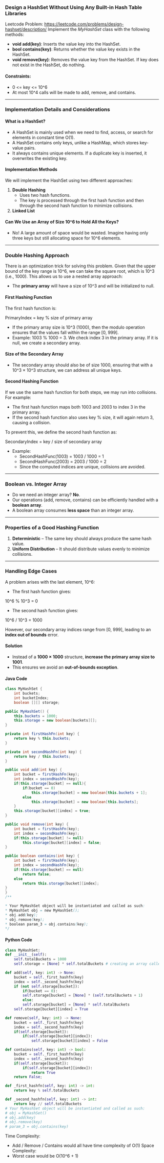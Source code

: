 
### **Design a HashSet Without Using Any Built-in Hash Table Libraries**

Leetcode Problem: https://leetcode.com/problems/design-hashset/description/
Implement the _MyHashSet_ class with the following methods:

- **void add(key)**: Inserts the value key into the HashSet.
- **bool contains(key)**: Returns whether the value key exists in the HashSet.
- **void remove(key)**: Removes the value key from the HashSet. If key does not exist in the HashSet, do nothing.

#### **Constraints:**
- 0 <= key <= 10^6
- At most 10^4 calls will be made to add, remove, and contains.

---

### **Implementation Details and Considerations**

#### **What is a HashSet?**
- A HashSet is mainly used when we need to find, access, or search for elements in constant time O(1).
- A HashSet contains only keys, unlike a HashMap, which stores key-value pairs.
- It always contains unique elements. If a duplicate key is inserted, it overwrites the existing key.

#### **Implementation Methods**
We will implement the HashSet using two different approaches:
1. **Double Hashing**
   - Uses two hash functions.
   - The key is processed through the first hash function and then through the second hash function to minimize collisions.
2. **Linked List**

#### **Can We Use an Array of Size 10^6 to Hold All the Keys?**
- No! A large amount of space would be wasted. Imagine having only three keys but still allocating space for 10^6 elements.

---

### **Double Hashing Approach**

There is an optimization trick for solving this problem. Given that the upper bound of the key range is 10^6, we can take the square root, which is 10^3 (i.e., 1000). This allows us to use a nested array approach:
- The **primary array** will have a size of 10^3 and will be initialized to null.

#### **First Hashing Function**
The first hash function is:

PrimaryIndex = key % size of primary array

- If the primary array size is 10^3 (1000), then the modulo operation ensures that the values fall within the range [0, 999].
- Example: 1003 % 1000 = 3. We check index 3 in the primary array. If it is null, we create a secondary array.

#### **Size of the Secondary Array**
- The secondary array should also be of size 1000, ensuring that with a 10^3 × 10^3 structure, we can address all unique keys.

#### **Second Hashing Function**
If we use the same hash function for both steps, we may run into collisions. For example:
- The first hash function maps both 1003 and 2003 to index 3 in the primary array.
- If the second hash function also uses key % size, it will again return 3, causing a collision.

To prevent this, we define the second hash function as:

SecondaryIndex = key / size of secondary array

- Example:
  - SecondHashFunc(1003) = 1003 / 1000 = 1
  - SecondHashFunc(2003) = 2003 / 1000 = 2
  - Since the computed indices are unique, collisions are avoided.

---

### **Boolean vs. Integer Array**
- Do we need an integer array? **No**.
- Our operations (add, remove, contains) can be efficiently handled with a **boolean array**.
- A boolean array consumes **less space** than an integer array.

---

### **Properties of a Good Hashing Function**
1. **Deterministic** – The same key should always produce the same hash value.
2. **Uniform Distribution** – It should distribute values evenly to minimize collisions.

---

### **Handling Edge Cases**
A problem arises with the last element, 10^6:
- The first hash function gives:

10^6 % 10^3 = 0

- The second hash function gives:

10^6 / 10^3 = 1000

  However, our secondary array indices range from [0, 999], leading to an **index out of bounds** error.

#### **Solution**
- Instead of a **1000 × 1000** structure, **increase the primary array size to 1001**.
- This ensures we avoid an **out-of-bounds exception**.

#### Java Code

```java
class MyHashSet {
	int buckets;
	int bucketIndex;
	boolean [][] storage;

public MyHashSet() {
	this.buckets = 1000;
	this.storage = new boolean[buckets][];
}

private int firstHashFn(int key) {
	return key % this.buckets;
}

private int secondHashFn(int key) {
	return key / this.buckets;
}

public void add(int key) {
	int bucket = firstHashFn(key);
	int index = secondHashFn(key);
	if(this.storage[bucket] == null){
		if(bucket == 0)
			this.storage[bucket] = new boolean[this.buckets + 1];
		else
			this.storage[bucket] = new boolean[this.buckets];
	}
	this.storage[bucket][index] = true;
}

public void remove(int key) {
	int bucket = firstHashFn(key);
	int index = secondHashFn(key);
	if(this.storage[bucket] != null)
		this.storage[bucket][index] = false;
}

public boolean contains(int key) {
	int bucket = firstHashFn(key);
	int index = secondHashFn(key);
	if(this.storage[bucket] == null)
		return false;
	else
		return this.storage[bucket][index];
}
}
/**

* Your MyHashSet object will be instantiated and called as such:
* MyHashSet obj = new MyHashSet();
* obj.add(key);
* obj.remove(key);
* boolean param_3 = obj.contains(key);
*/

```


#### Python Code

```python
class MyHashSet:
def __init__(self):
	self.totalBuckets = 1000
	self.storage = [None] * self.totalBuckets # creating an array called storage = [None, None, ......]

def add(self, key: int) -> None:
	bucket = self._first_hashfn(key)
	index = self._second_hashfn(key)
	if (not self.storage[bucket]):
		if(bucket == 0):
		self.storage[bucket] = [None] * (self.totalBuckets + 1)
		else:
		self.storage[bucket] = [None] * self.totalBuckets
	self.storage[bucket][index] = True

def remove(self, key: int) -> None:
	bucket = self._first_hashfn(key)
	index = self._second_hashfn(key)
	if(self.storage[bucket]):
		if(self.storage[bucket][index]):
			self.storage[bucket][index] = False

def contains(self, key: int) -> bool:
	bucket = self._first_hashfn(key)
	index = self._second_hashfn(key)
	if(self.storage[bucket]):
		if(self.storage[bucket][index]):
			return True
	return False;

def _first_hashfn(self, key: int) -> int:
	return key % self.totalBuckets

def _second_hashfn(self, key: int) -> int:
	return key // self.totalBuckets
# Your MyHashSet object will be instantiated and called as such:
# obj = MyHashSet()
# obj.add(key)
# obj.remove(key)
# param_3 = obj.contains(key)
```


Time Complexity:
- Add / Remove / Contains would all have time complexity of O(1)
Space Complexity:
- Worst case would be O(10^6 + 1)


